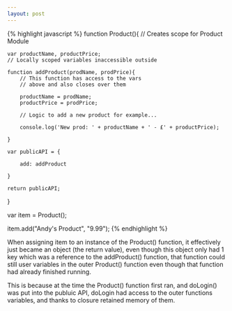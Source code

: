 ```yaml
---
layout: post
---
```


{% highlight javascript %}
function Product(){ // Creates scope for Product Module
	
	var productName, productPrice; 
	// Locally scoped variables inaccessible outside

	function addProduct(prodName, prodPrice){ 
		// This function has access to the vars
		// above and also closes over them

		productName = prodName;
		productPrice = prodPrice;

		// Logic to add a new product for example...

		console.log('New prod: ' + productName + ' - £' + productPrice);

	}

	var publicAPI = {

		add: addProduct

	}

	return publicAPI;

}

var item = Product();

item.add("Andy's Product", "9.99");
{% endhighlight %}

When assigning item to an instance of the Product() function, it effectively just became an object (the return value), even though this object only had 1 key which was a reference to the addProduct() function, that function could still user variables in the outer Product() function even though that function had already finished running.

This is because at the time the Product() function first ran, and doLogin() was put into the publuic API, doLogin had access to the outer functions variables, and thanks to closure retained memory of them.


